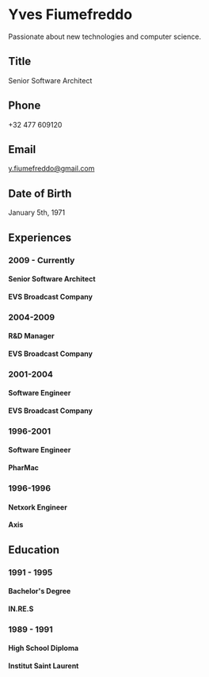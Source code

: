 # Yves Fiumefreddo

Passionate about new technologies and computer science.

## Title

Senior Software Architect

## Phone

+32 477 609120
​
## Email

y.fiumefreddo@gmail.com 
​
## Date of Birth

January 5th, 1971

## Experiences

### 2009 - Currently

#### Senior Software Architect

**EVS Broadcast Company**

### 2004-2009

#### R&D Manager

**EVS Broadcast Company**

### 2001-2004

#### Software Engineer

**EVS Broadcast Company**

### 1996-2001

#### Software Engineer

**PharMac**

### 1996-1996

#### Netxork Engineer

**Axis**

## Education

### 1991 - 1995

#### Bachelor's Degree

**IN.RE.S**

### 1989 - 1991

#### High School Diploma

**Institut Saint Laurent**

